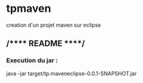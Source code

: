 # tpmaven
 creation d'un projet maven sur eclipse
 
 <h2>/**** README ****/</h2>
 
 

<h3>Execution du jar :</h3> 

<p>java -jar target/tp.maveneclipse-0.0.1-SNAPSHOT.jar
</p>
